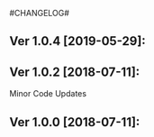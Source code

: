 #CHANGELOG#

Ver 1.0.4 [2019-05-29]:
-------------------------------


Ver 1.0.2 [2018-07-11]:
-------------------------------
Minor Code Updates


Ver 1.0.0 [2018-07-11]:
-------------------------------





